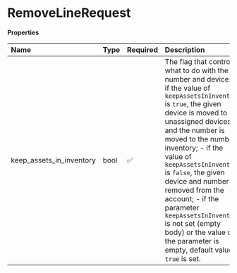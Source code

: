 # RemoveLineRequest

**Properties**

| Name                     | Type | Required | Description                                                                                                                                                                                                                                                                                                                                                                                                                                                                |
| :----------------------- | :--- | :------- | :------------------------------------------------------------------------------------------------------------------------------------------------------------------------------------------------------------------------------------------------------------------------------------------------------------------------------------------------------------------------------------------------------------------------------------------------------------------------- |
| keep_assets_in_inventory | bool | ✅       | The flag that controls what to do with the number and device: - if the value of `keepAssetsInInventory` is `true`, the given device is moved to unassigned devices and the number is moved to the number inventory; - if the value of `keepAssetsInInventory` is `false`, the given device and number is removed from the account; - if the parameter `keepAssetsInInventory` is not set (empty body) or the value of the parameter is empty, default value `true` is set. |

<!-- This file was generated by liblab | https://liblab.com/ -->

